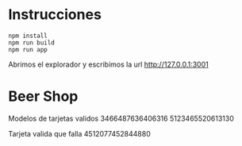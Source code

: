# Instrucciones

```
npm install
npm run build
npm run app
```

Abrimos el explorador y escribimos la url http://127.0.0.1:3001

# Beer Shop

Modelos de tarjetas validos
3466487636406316
5123465520613130

Tarjeta valida que falla
4512077452844880